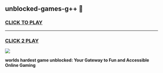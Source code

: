 
## unblocked-games-g++ 👋
<h3>
<a href="https://premium.freeplayer.one?title=unblocked-games-g++&ref=14F">CLICK TO PLAY</a></h3>
<hr>

<h3>
<a href="https://premium.freeplayer.one?title=unblocked-games-g++&ref=14F">CLICK 2 PLAY</a>
  
</h3>

<a href="https://premium.freeplayer.one?title=unblocked-games-g++&ref=12F/"><img src="https://clearcache.store/games.png"></a>


**worlds hardest game unblocked: Your Gateway to Fun and Accessible Online Gaming**
